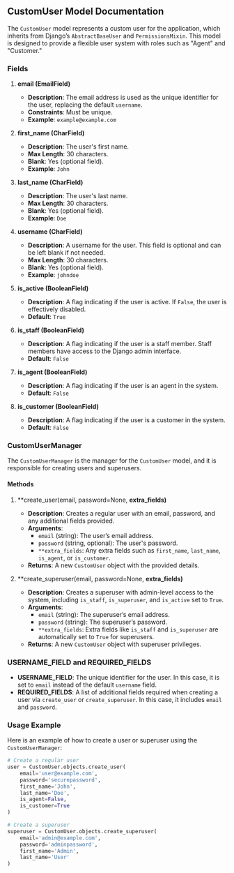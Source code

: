 
## **CustomUser Model Documentation**

The `CustomUser` model represents a custom user for the application, which inherits from Django’s `AbstractBaseUser` and `PermissionsMixin`. This model is designed to provide a flexible user system with roles such as "Agent" and "Customer."

### **Fields**

1. **email (EmailField)**
   - **Description**: The email address is used as the unique identifier for the user, replacing the default `username`.
   - **Constraints**: Must be unique. 
   - **Example**: `example@example.com`

2. **first_name (CharField)**
   - **Description**: The user's first name.
   - **Max Length**: 30 characters.
   - **Blank**: Yes (optional field).
   - **Example**: `John`

3. **last_name (CharField)**
   - **Description**: The user's last name.
   - **Max Length**: 30 characters.
   - **Blank**: Yes (optional field).
   - **Example**: `Doe`

4. **username (CharField)**
   - **Description**: A username for the user. This field is optional and can be left blank if not needed.
   - **Max Length**: 30 characters.
   - **Blank**: Yes (optional field).
   - **Example**: `johndoe`

5. **is_active (BooleanField)**
   - **Description**: A flag indicating if the user is active. If `False`, the user is effectively disabled.
   - **Default**: `True`

6. **is_staff (BooleanField)**
   - **Description**: A flag indicating if the user is a staff member. Staff members have access to the Django admin interface.
   - **Default**: `False`

7. **is_agent (BooleanField)**
   - **Description**: A flag indicating if the user is an agent in the system.
   - **Default**: `False`

8. **is_customer (BooleanField)**
   - **Description**: A flag indicating if the user is a customer in the system.
   - **Default**: `False`

### **CustomUserManager**

The `CustomUserManager` is the manager for the `CustomUser` model, and it is responsible for creating users and superusers.

#### **Methods**

1. **create_user(email, password=None, **extra_fields)**
   - **Description**: Creates a regular user with an email, password, and any additional fields provided.
   - **Arguments**:
     - `email` (string): The user’s email address.
     - `password` (string, optional): The user's password.
     - `**extra_fields`: Any extra fields such as `first_name`, `last_name`, `is_agent`, or `is_customer`.
   - **Returns**: A new `CustomUser` object with the provided details.

2. **create_superuser(email, password=None, **extra_fields)**
   - **Description**: Creates a superuser with admin-level access to the system, including `is_staff`, `is_superuser`, and `is_active` set to `True`.
   - **Arguments**:
     - `email` (string): The superuser’s email address.
     - `password` (string): The superuser’s password.
     - `**extra_fields`: Extra fields like `is_staff` and `is_superuser` are automatically set to `True` for superusers.
   - **Returns**: A new `CustomUser` object with superuser privileges.

### **USERNAME_FIELD and REQUIRED_FIELDS**

- **USERNAME_FIELD**: The unique identifier for the user. In this case, it is set to `email` instead of the default `username` field.
- **REQUIRED_FIELDS**: A list of additional fields required when creating a user via `create_user` or `create_superuser`. In this case, it includes `email` and `password`.

### **Usage Example**

Here is an example of how to create a user or superuser using the `CustomUserManager`:

```python
# Create a regular user
user = CustomUser.objects.create_user(
    email='user@example.com',
    password='securepassword',
    first_name='John',
    last_name='Doe',
    is_agent=False,
    is_customer=True
)

# Create a superuser
superuser = CustomUser.objects.create_superuser(
    email='admin@example.com',
    password='adminpassword',
    first_name='Admin',
    last_name='User'
)
